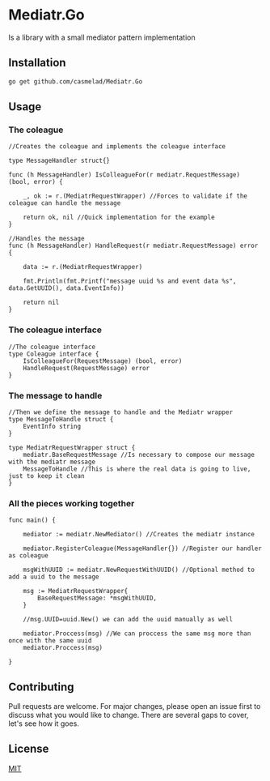 # Mediatr.Go

Is a library with a small mediator pattern implementation

## Installation



```bash
go get github.com/casmelad/Mediatr.Go
```

## Usage

### The coleague

```golang
//Creates the coleague and implements the coleague interface

type MessageHandler struct{}

func (h MessageHandler) IsColleagueFor(r mediatr.RequestMessage) (bool, error) {

	_, ok := r.(MediatrRequestWrapper) //Forces to validate if the coleague can handle the message

	return ok, nil //Quick implementation for the example
}

//Handles the message
func (h MessageHandler) HandleRequest(r mediatr.RequestMessage) error {

	data := r.(MediatrRequestWrapper)

	fmt.Println(fmt.Printf("message uuid %s and event data %s", data.GetUUID(), data.EventInfo))

	return nil
}
```
### The coleague interface
```golang
//The coleague interface
type Coleague interface {
	IsColleagueFor(RequestMessage) (bool, error)
	HandleRequest(RequestMessage) error
}
```

### The message to handle
```golang
//Then we define the message to handle and the Mediatr wrapper
type MessageToHandle struct {
	EventInfo string
}

type MediatrRequestWrapper struct {
	mediatr.BaseRequestMessage //Is necessary to compose our message with the mediatr message
	MessageToHandle //This is where the real data is going to live, just to keep it clean
}
```
### All the pieces working together
```golang
func main() {

	mediator := mediatr.NewMediator() //Creates the mediatr instance

	mediator.RegisterColeague(MessageHandler{}) //Register our handler as coleague

	msgWithUUID := mediatr.NewRequestWithUUID() //Optional method to add a uuid to the message

	msg := MediatrRequestWrapper{
		BaseRequestMessage: *msgWithUUID,
	}

	//msg.UUID=uuid.New() we can add the uuid manually as well

	mediator.Proccess(msg) //We can proccess the same msg more than once with the same uuid
	mediator.Proccess(msg)

}

```


## Contributing
Pull requests are welcome. For major changes, please open an issue first to discuss what you would like to change. There are several gaps to cover, let's see how it goes.


## License
[MIT](https://choosealicense.com/licenses/mit/)
